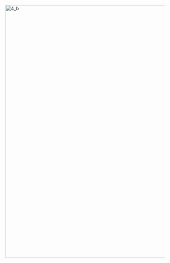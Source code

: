 <a href="https://github.com/AlmeidaAlin3/MachineLearning/blob/master/ProblemSet1/Exercise4/img/4b.png"><img src="https://github.com/AlmeidaAlin3/MachineLearning/blob/master/ProblemSet1/Exercise4/img/4b.png" title="4_b" alt="4_b" width="800"></a>
